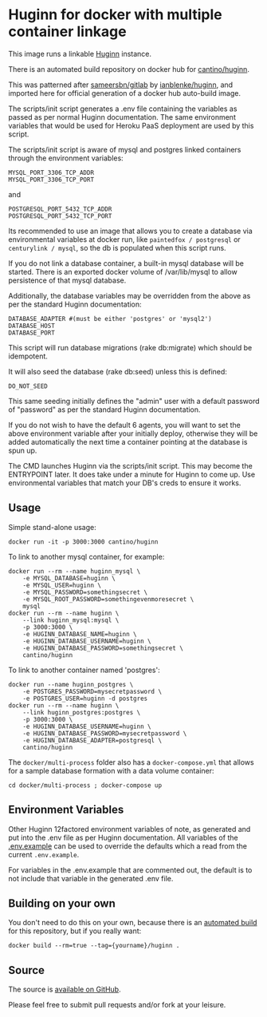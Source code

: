 Huginn for docker with multiple container linkage
=================================================

This image runs a linkable [Huginn](https://github.com/cantino/huginn) instance.

There is an automated build repository on docker hub for [cantino/huginn](https://registry.hub.docker.com/builds/github/cantino/huginn/).

This was patterned after [sameersbn/gitlab](https://registry.hub.docker.com/u/sameersbn/gitlab) by [ianblenke/huginn](http://github.com/ianblenke/huginn), and imported here for official generation of a docker hub auto-build image.

The scripts/init script generates a .env file containing the variables as passed as per normal Huginn documentation.
The same environment variables that would be used for Heroku PaaS deployment are used by this script.

The scripts/init script is aware of mysql and postgres linked containers through the environment variables:

    MYSQL_PORT_3306_TCP_ADDR
    MYSQL_PORT_3306_TCP_PORT

and

    POSTGRESQL_PORT_5432_TCP_ADDR
    POSTGRESQL_PORT_5432_TCP_PORT

Its recommended to use an image that allows you to create a database via environmental variables at docker run, like `paintedfox / postgresql` or `centurylink / mysql`, so the db is populated when this script runs.

If you do not link a database container, a built-in mysql database will be started.
There is an exported docker volume of /var/lib/mysql to allow persistence of that mysql database.

Additionally, the database variables may be overridden from the above as per the standard Huginn documentation:

    DATABASE_ADAPTER #(must be either 'postgres' or 'mysql2')
    DATABASE_HOST
    DATABASE_PORT

This script will run database migrations (rake db:migrate) which should be idempotent.

It will also seed the database (rake db:seed) unless this is defined:

    DO_NOT_SEED

This same seeding initially defines the "admin" user with a default password of "password" as per the standard Huginn documentation.

If you do not wish to have the default 6 agents, you will want to set the above environment variable after your initially deploy, otherwise they will be added automatically the next time a container pointing at the database is spun up.

The CMD launches Huginn via the scripts/init script. This may become the ENTRYPOINT later.  It does take under a minute for Huginn to come up.  Use environmental variables that match your DB's creds to ensure it works.

## Usage

Simple stand-alone usage:

    docker run -it -p 3000:3000 cantino/huginn

To link to another mysql container, for example:

    docker run --rm --name huginn_mysql \
        -e MYSQL_DATABASE=huginn \
        -e MYSQL_USER=huginn \
        -e MYSQL_PASSWORD=somethingsecret \
        -e MYSQL_ROOT_PASSWORD=somethingevenmoresecret \
        mysql
    docker run --rm --name huginn \
        --link huginn_mysql:mysql \
        -p 3000:3000 \
        -e HUGINN_DATABASE_NAME=huginn \
        -e HUGINN_DATABASE_USERNAME=huginn \
        -e HUGINN_DATABASE_PASSWORD=somethingsecret \
        cantino/huginn

To link to another container named 'postgres':

    docker run --name huginn_postgres \
        -e POSTGRES_PASSWORD=mysecretpassword \
        -e POSTGRES_USER=huginn -d postgres
    docker run --rm --name huginn \
        --link huginn_postgres:postgres \
        -p 3000:3000 \
        -e HUGINN_DATABASE_USERNAME=huginn \
        -e HUGINN_DATABASE_PASSWORD=mysecretpassword \
        -e HUGINN_DATABASE_ADAPTER=postgresql \
        cantino/huginn

The `docker/multi-process` folder also has a `docker-compose.yml` that allows for a sample database formation with a data volume container:

    cd docker/multi-process ; docker-compose up

## Environment Variables

Other Huginn 12factored environment variables of note, as generated and put into the .env file as per Huginn documentation. All variables of the [.env.example](https://github.com/cantino/huginn/blob/master/.env.example) can be used to override the defaults which a read from the current `.env.example`.

For variables in the .env.example that are commented out, the default is to not include that variable in the generated .env file.

## Building on your own

You don't need to do this on your own, because there is an [automated build](https://registry.hub.docker.com/u/cantino/huginn/) for this repository, but if you really want:

    docker build --rm=true --tag={yourname}/huginn .

## Source

The source is [available on GitHub](https://github.com/cantino/huginn/docker/multi-process/).

Please feel free to submit pull requests and/or fork at your leisure.


